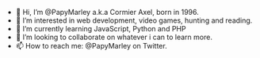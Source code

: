 - 👋 Hi, I’m @PapyMarley a.k.a Cormier Axel, born in 1996.
- 👀 I’m interested in web development, video games, hunting and reading.
- 🌱 I’m currently learning JavaScript, Python and PHP
- 💞️ I’m looking to collaborate on whatever i can to learn more.
- 📫 How to reach me: @PapyMarley on Twitter.

<!---
PapyMarley/PapyMarley is a ✨ special ✨ repository because its `README.md` (this file) appears on your GitHub profile.
You can click the Preview link to take a look at your changes.
--->
